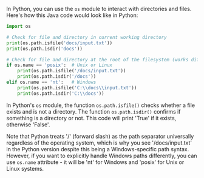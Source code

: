 In Python, you can use the `os` module to interact with directories and files. Here's how this Java code would look like in Python:

```python
import os

# Check for file and directory in current working directory
print(os.path.isfile('docs/input.txt'))
print(os.path.isdir('docs'))

# Check for file and directory at the root of the filesystem (works differently on Windows and Unix-like systems)
if os.name == 'posix':  # Unix or Linux
    print(os.path.isfile('/docs/input.txt'))
    print(os.path.isdir('/docs'))
elif os.name == 'nt':   # Windows
    print(os.path.isfile('C:\\docs\\input.txt'))
    print(os.path.isdir('C:\\docs'))
``` 

In Python's `os` module, the function `os.path.isfile()` checks whether a file exists and is not a directory. The function `os.path.isdir()` confirms if something is a directory or not. This code will print 'True' if it exists, otherwise 'False'.
  
Note that Python treats '/' (forward slash) as the path separator universally regardless of the operating system, which is why you see '/docs/input.txt' in the Python version despite this being a Windows-specific path syntax. However, if you want to explicitly handle Windows paths differently, you can use `os.name` attribute - it will be 'nt' for Windows and 'posix' for Unix or Linux systems.
